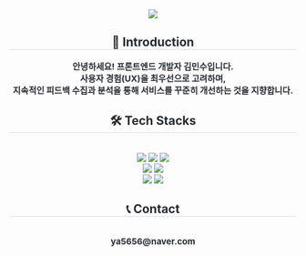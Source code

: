 <div align= "center">
    <img src="https://capsule-render.vercel.app/api?type=waving&color=auto&height=240&text=mmm7k&animation=&fontColor=363636&fontSize=70" />
    </div>
    <div align= "center"> 
    <h2 style="border-bottom: 1px solid #d8dee4; color: #282d33;"> 🙌 Introduction </h2>  
    <div style="font-weight: 700; font-size: 15px; text-align: center; color: #282d33;"> 안녕하세요! 프론트엔드 개발자 김민수입니다.<br/> 사용자 경험(UX)을 최우선으로 고려하며, <br/>지속적인 피드백 수집과 분석을 통해 서비스를 꾸준히 개선하는 것을 지향합니다. </div> 
    </div>
    <div align= "center">
    <h2 style="border-bottom: 1px solid #d8dee4; color: #282d33;"> 🛠️ Tech Stacks </h2> <br> 
    <div style="margin: 0 auto; text-align: center;" align= "center"> <img src="https://img.shields.io/badge/Next.js-000000?style=flat&logo=Next.js&logoColor=white">
          <img src="https://img.shields.io/badge/React-61DAFB?style=flat&logo=React&logoColor=white">
          <img src="https://img.shields.io/badge/Typescript-3178C6?style=flat-square&logo=Typescript&logoColor=white">  
        <br/>
          <img src="https://img.shields.io/badge/Recoil-0179f3?style=flat&logo=Recoil&logoColor=white">
          <img src="https://img.shields.io/badge/React Query-FF4154?style=flat&logo=React Query&logoColor=white">
        <br/>
          <img src="https://img.shields.io/badge/Tailwind CSS-06B6D4?style=flat&logo=Tailwind CSS&logoColor=white">
       <img src="https://img.shields.io/badge/StyledComponents-DB7093?style=flat&logo=StyledComponents&logoColor=white">
          </div>
    </div>
       <div align= "center">
    <h2 style="border-bottom: 1px solid #d8dee4; color: #282d33;"> 📞 Contact </h2> <br> 
    <div style="font-weight: 700; font-size: 15px; text-align: center; color: #282d33;"> ya5656@naver.com </div> 
    </div>
    
